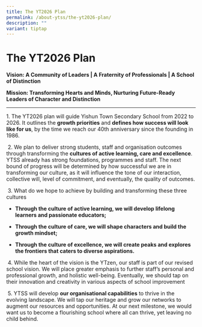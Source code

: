 ```yaml
---
title: The YT2026 Plan
permalink: /about-ytss/the-yt2026-plan/
description: ""
variant: tiptap
---
```

<h1><strong>The YT2026 Plan</strong></h1>
<p><strong>Vision: A Community of Leaders | A Fraternity of Professionals | A School of Distinction</strong>
</p>
<p><strong>Mission: Transforming Hearts and Minds, Nurturing Future-Ready Leaders of Character and Distinction</strong>
</p>
<hr>
<p>1.&nbsp;The YT2026 plan will guide Yishun Town Secondary School from 2022
to 2026. It outlines the&nbsp;<strong>growth priorities</strong>&nbsp;and&nbsp;<strong>defines how success will look like for us</strong>,
by the time we reach our 40th&nbsp;anniversary since the founding in 1986.</p>
<p>&nbsp;2.&nbsp;We plan to deliver strong students, staff and organisation
outcomes through transforming the&nbsp;<strong>cultures of active learning, care and excellence</strong>.
YTSS already has strong foundations, programmes and staff. The next bound
of progress will be determined by how successful we are in transforming
our culture, as it will influence the tone of our interaction, collective
will, level of commitment, and eventually, the quality of outcomes.</p>
<p>&nbsp;3.&nbsp;What do we hope to achieve by building and transforming
these three cultures</p>
<ul data-tight="true" class="tight">
<li>
<p><strong>Through the culture of active learning, we will develop lifelong learners and passionate educators;</strong>
</p>
</li>
<li>
<p><strong>Through the culture of care, we will shape characters and build the growth mindset;</strong>
</p>
</li>
<li>
<p><strong>Through the culture of excellence, we will create peaks and explores the frontiers that caters to diverse aspirations.</strong>
</p>
</li>
</ul>
<p>&nbsp;4.&nbsp;While&nbsp;the heart of the vision is the YTzen, our staff
is part of our revised school vision. We will place greater emphasis to
further staff’s personal and professional growth, and holistic well-being.
Eventually, we should tap on their innovation and creativity in various
aspects of school improvement</p>
<p>&nbsp;5.&nbsp;YTSS will develop&nbsp;<strong>our organisational capabilities</strong>&nbsp;to
thrive in the evolving landscape. We will tap our heritage and grow our
networks to augment our resources and opportunities. At our next milestone,
we would want us to become a flourishing school where all can thrive, yet
leaving no child behind.</p>